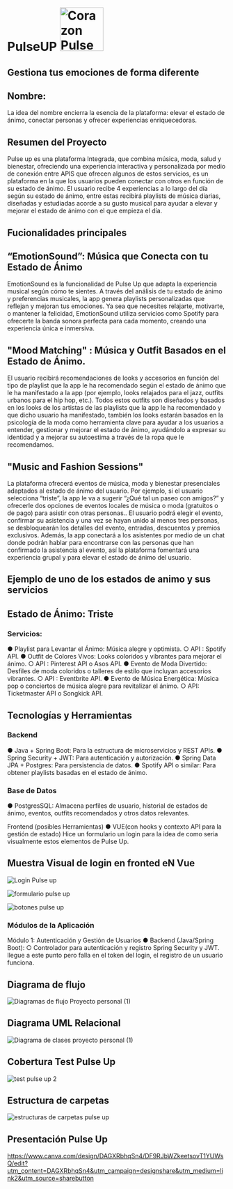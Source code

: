 #   PulseUP <img src="https://github.com/user-attachments/assets/48923c00-cdc5-4938-b23a-ffeab062cbd8" alt="Corazon Pulse Up" width="100" />

## Gestiona tus emociones de forma diferente
## Nombre: 
La idea del nombre encierra la esencia de la plataforma: elevar el estado de ánimo, conectar personas y ofrecer experiencias enriquecedoras. 
## Resumen del Proyecto 
Pulse up es una plataforma Integrada, que combina música, moda, salud y bienestar, ofreciendo una experiencia interactiva y personalizada
por medio de conexión entre APIS que ofrecen algunos de estos servicios, es un plataforma en la que los usuarios pueden conectar con otros en función de su estado de ánimo. 
El usuario recibe 4 experiencias a lo largo del día según su estado de ánimo, entre estas recibirá playlists de música diarias, 
diseñadas y estudiadas acorde a su gusto musical para ayudar a elevar y mejorar el estado de ánimo con el que empieza el día. 
## Fucionalidades principales 
## “EmotionSound”: Música que Conecta con tu Estado de Ánimo
EmotionSound es la funcionalidad de Pulse Up que adapta la experiencia musical según cómo te sientes. A través del análisis de tu estado de ánimo y preferencias musicales, 
la app genera playlists personalizadas que reflejan y mejoran tus emociones. 
Ya sea que necesites relajarte, motivarte, o mantener la felicidad, EmotionSound utiliza servicios como Spotify para ofrecerte la banda sonora perfecta para cada momento,
creando una experiencia única e inmersiva.
## "Mood Matching" : Música y Outfit Basados en el Estado de Ánimo.
El usuario recibirá recomendaciones de looks y accesorios en función del tipo de playlist que la app le ha recomendado 
según el estado de ánimo que le ha manifestado a la app (por ejemplo, looks relajados para el jazz, outfits urbanos para el hip hop, etc.). 
Todos estos outfits son diseñados y basados en los looks de los artistas de las playlists que la app le ha recomendado y que dicho usuario ha manifestado,
también los looks estarán basados en la psicología de la moda como herramienta clave para ayudar a los usuarios a entender, gestionar y mejorar el estado de ánimo,
ayudándolo a expresar su identidad y a mejorar su autoestima a través de la ropa que le recomendamos. 
## "Music and Fashion Sessions"
La plataforma ofrecerá eventos de música, moda y bienestar presenciales adaptados al estado de ánimo del usuario. Por ejemplo, si el usuario selecciona “triste”, 
la app le va a sugerir “¿Qué tal un paseo con amigos?” y ofrecerle dos opciones de eventos locales de música o moda (gratuitos o de pago) para asistir con otras personas..
El usuario podrá elegir el evento, confirmar su asistencia y una vez se hayan unido al menos tres personas, se desbloquearán los detalles del evento, entradas, descuentos y premios exclusivos.
Además, la app conectará a los asistentes por medio de un chat donde podrán hablar para encontrarse con las personas que han confirmado la asistencia al evento, 
así la plataforma fomentará una experiencia grupal y para elevar el estado de ánimo del usuario. 

## Ejemplo de uno de los estados de animo y sus servicios

## Estado de Ánimo: Triste 
### Servicios: 
● Playlist para Levantar el Ánimo: Música alegre y optimista. 
○ API : Spotify API. 
● Outfit de Colores Vivos: Looks coloridos y vibrantes para mejorar el ánimo. 
○ API : Pinterest API o Asos API. 
● Evento de Moda Divertido: Desfiles de moda coloridos o talleres de estilo que incluyan accesorios vibrantes. 
○ API : Eventbrite API. 
● Evento de Música Energética: Música pop o conciertos de música alegre para revitalizar el ánimo. 
○ API: Ticketmaster API o Songkick API. 


## Tecnologías y Herramientas
### Backend 
● Java + Spring Boot: Para la estructura de microservicios y REST APIs. 
● Spring Security + JWT: Para autenticación y autorización. 
● Spring Data JPA + Postgres: Para persistencia de datos. 
● Spotify API o similar: Para obtener playlists basadas en el estado de ánimo. 

### Base de Datos 
● PostgresSQL: Almacena perfiles de usuario, historial de estados de ánimo, eventos, outfits recomendados y otros datos relevantes. 

Frontend (posibles Herramientas) 
● VUE(con hooks y contexto API para la gestión de estado)
Hice un formulario un login para la idea de como seria visualmente estos elementos de Pulse Up.

## Muestra Visual de login en fronted eN Vue
![Login Pulse up](https://github.com/user-attachments/assets/0bebb36f-4aad-4c45-bda4-6fbb0fd56838)

![formulario pulse up](https://github.com/user-attachments/assets/83f821a2-8b78-43f4-8406-e29a4a311fb5)

![botones pulse up](https://github.com/user-attachments/assets/8fb99e01-8fd3-465f-bfce-0a156ff69833)


### Módulos de la Aplicación 
Módulo 1: Autenticación y Gestión de Usuarios 
● Backend (Java/Spring Boot): 
○ Controlador para autenticación y registro Spring Security y JWT.
llegue a este punto pero falla en el token del login, el registro de un usuario funciona.

## Diagrama de flujo 
![Diagramas de flujo Proyecto personal (1)](https://github.com/user-attachments/assets/b926d989-ccff-4b11-afa6-b17b2d70076b)

## Diagrama UML Relacional 

![Diagrama de clases proyecto personal (1)](https://github.com/user-attachments/assets/563d8a7a-089f-4a33-b690-61d51e420492)

## Cobertura Test Pulse Up
![test pulse up 2](https://github.com/user-attachments/assets/d0d29886-8516-44dd-8462-455c9c942400)

## Estructura de carpetas
![estructuras de carpetas pulse up](https://github.com/user-attachments/assets/1049fce2-2cdd-4ff8-8cfd-1ed8f7f553f9)

## Presentación Pulse Up
https://www.canva.com/design/DAGXRbhqSn4/DF9RJbWZkeetsovT1YUWsQ/edit?utm_content=DAGXRbhqSn4&utm_campaign=designshare&utm_medium=link2&utm_source=sharebutton










